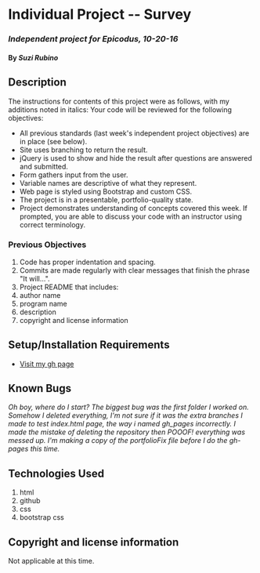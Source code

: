 # Individual Project -- Survey

### _Independent project for Epicodus, 10-20-16_

#### By _**Suzi Rubino**_

## Description

The instructions for contents of this project were as follows, with my additions noted in italics:
Your code will be reviewed for the following objectives:

* All previous standards (last week's independent project objectives) are in place (see below).
* Site uses branching to return the result.
* jQuery is used to show and hide the result after questions are answered and submitted.
* Form gathers input from the user.
* Variable names are descriptive of what they represent.
* Web page is styled using Bootstrap and custom CSS.
* The project is in a presentable, portfolio-quality state.
* Project demonstrates understanding of concepts covered this week. 
If prompted, you are able to discuss your code with an instructor using correct terminology.

### Previous Objectives
1. Code has proper indentation and spacing.
2. Commits are made regularly with clear messages that finish the phrase "It will…".
3. Project README that includes:
4. author name
5. program name
6. description
7. copyright and license information
## Setup/Installation Requirements

* [Visit my gh page](https://suzirubi.github.io/portfolioFix/)

## Known Bugs

_Oh boy, where do I start? The biggest bug was the first folder I worked on. Somehow I deleted everything, I'm not sure if it was the extra branches I made to test index.html page, the way i named gh_pages incorrectly. I made the mistake of deleting the repository then POOOF! everything was messed up. I'm making a copy of the portfolioFix file before I do the gh-pages this time._


## Technologies Used

1. html
2. github
3. css
4. bootstrap css

## Copyright and license information

Not applicable at this time.
